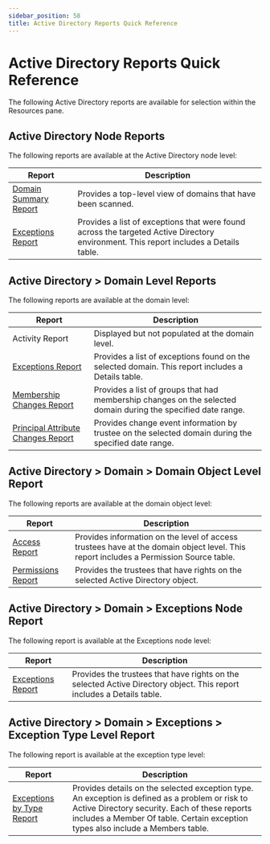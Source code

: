 ```yaml
---
sidebar_position: 58
title: Active Directory Reports Quick Reference
---
```


# Active Directory Reports Quick Reference

The following Active Directory reports are available for selection within the Resources pane.

## Active Directory Node Reports

The following reports are available at the Active Directory node level:

| Report | Description |
| --- | --- |
| [Domain Summary Report](DomainSummary "Domain Summary Report") | Provides a top-level view of domains that have been scanned. |
| [Exceptions Report](Exceptions "Exceptions Report") | Provides a list of exceptions that were found across the targeted Active Directory environment. This report includes a Details table. |

## Active Directory > Domain Level Reports

The following reports are available at the domain level:

| Report | Description |
| --- | --- |
| Activity Report | Displayed but not populated at the domain level. |
| [Exceptions Report](Domain/Exceptions "Exceptions Report") | Provides a list of exceptions found on the selected domain. This report includes a Details table. |
| [Membership Changes Report](Domain/MembershipChanges "Membership Changes Report") | Provides a list of groups that had membership changes on the selected domain during the specified date range. |
| [Principal Attribute Changes Report](Domain/PrincipalAttributeChanges "Principal Attribute Changes Report") | Provides change event information by trustee on the selected domain during the specified date range. |

## Active Directory > Domain > Domain Object Level Report

The following reports are available at the domain object level:

| Report | Description |
| --- | --- |
| [Access Report](DomainObject/Access "Access Report") | Provides information on the level of access trustees have at the domain object level. This report includes a Permission Source table. |
| [Permissions Report](DomainObject/Permissions "Permissions Report") | Provides the trustees that have rights on the selected Active Directory object. |

## Active Directory > Domain > Exceptions Node Report

The following report is available at the Exceptions node level:

| Report | Description |
| --- | --- |
| [Exceptions Report](Exceptions/Exceptions "Exceptions Report") | Provides the trustees that have rights on the selected Active Directory object. This report includes a Details table. |

## Active Directory > Domain > Exceptions > Exception Type Level Report

The following report is available at the exception type level:

| Report | Description |
| --- | --- |
| [Exceptions by Type Report](Exceptions/ExceptionsByType "Exceptions by Type Report") | Provides details on the selected exception type. An exception is defined as a problem or risk to Active Directory security. Each of these reports includes a Member Of table. Certain exception types also include a Members table. |
